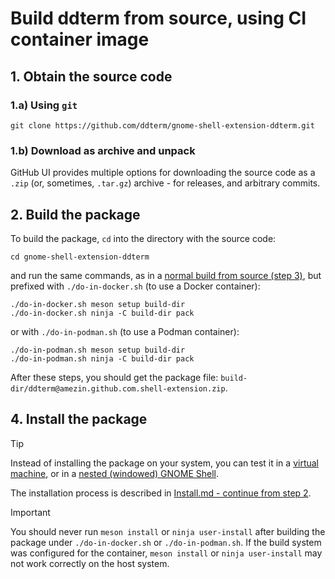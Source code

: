 <!--
SPDX-FileCopyrightText: 2022 Aleksandr Mezin <mezin.alexander@gmail.com>
SPDX-FileContributor: 2023 Ivan Peshekhonov

SPDX-License-Identifier: GPL-3.0-or-later
-->

# Build ddterm from source, using CI container image

## 1. Obtain the source code

### 1.a) Using `git`

    git clone https://github.com/ddterm/gnome-shell-extension-ddterm.git

### 1.b) Download as archive and unpack

GitHub UI provides multiple options for downloading the source code as a `.zip`
(or, sometimes, `.tar.gz`) archive - for releases, and arbitrary commits.

## 2. Build the package

To build the package, `cd` into the directory with the source code:

    cd gnome-shell-extension-ddterm

and run the same commands, as in a [normal build from source (step 3)],
but prefixed with `./do-in-docker.sh` (to use a Docker container):

    ./do-in-docker.sh meson setup build-dir
    ./do-in-docker.sh ninja -C build-dir pack

or with `./do-in-podman.sh` (to use a Podman container):

    ./do-in-podman.sh meson setup build-dir
    ./do-in-podman.sh ninja -C build-dir pack

[normal build from source (step 3)]: /docs/Build.md#3-build-the-package

After these steps, you should get the package file:
`build-dir/ddterm@amezin.github.com.shell-extension.zip`.

## 4. Install the package

> [!TIP]
> Instead of installing the package on your system, you can test it
> in a [virtual machine], or in a [nested (windowed) GNOME Shell].

[virtual machine]: /docs/Vagrant.md
[nested (windowed) GNOME Shell]: /docs/Debug.md

The installation process is described in [Install.md - continue from step 2].

[Install.md - continue from step 2]: /docs/Install.md#2-install-the-package

> [!IMPORTANT]
> You should never run `meson install` or `ninja user-install`
> after building the package under `./do-in-docker.sh` or `./do-in-podman.sh`.
> If the build system was configured for the container,
> `meson install` or `ninja user-install` may not work correctly on the host system.
